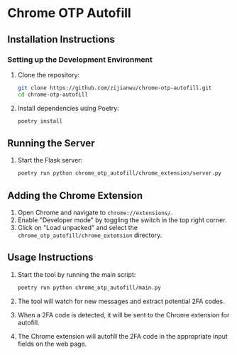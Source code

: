 # Chrome OTP Autofill

## Installation Instructions

### Setting up the Development Environment

1. Clone the repository:
   ```sh
   git clone https://github.com/zijianwu/chrome-otp-autofill.git
   cd chrome-otp-autofill
   ```

2. Install dependencies using Poetry:
   ```sh
   poetry install
   ```

## Running the Server

1. Start the Flask server:
   ```sh
   poetry run python chrome_otp_autofill/chrome_extension/server.py
   ```

## Adding the Chrome Extension

1. Open Chrome and navigate to `chrome://extensions/`.
2. Enable "Developer mode" by toggling the switch in the top right corner.
3. Click on "Load unpacked" and select the `chrome_otp_autofill/chrome_extension` directory.

## Usage Instructions

1. Start the tool by running the main script:
   ```sh
   poetry run python chrome_otp_autofill/main.py
   ```

2. The tool will watch for new messages and extract potential 2FA codes.

3. When a 2FA code is detected, it will be sent to the Chrome extension for autofill.

4. The Chrome extension will autofill the 2FA code in the appropriate input fields on the web page.
